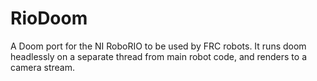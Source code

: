 # RioDoom

A Doom port for the NI RoboRIO to be used by FRC robots. It runs doom headlessly on a separate thread from main robot code, and renders to a camera stream. 